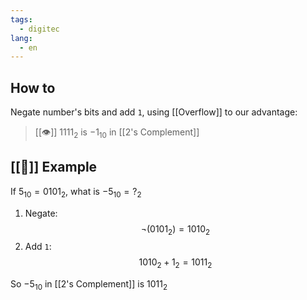 ```yaml
---
tags:
  - digitec
lang:
  - en
---
```


## How to

Negate number's bits and add `1`, using [[Overflow]] to our advantage:

> [[👁️]] $1111_{2}$ is $-1_{10}$ in [[2's Complement]]

## [[🔎]] Example

If $5_{10} = 0101_{2}$, what is $-5_{10} = ?_{2}$

1. Negate:
$$\neg(0101_{2}) = 1010_{2}$$
2. Add `1`:
$$1010_{2} + 1_{2} = 1011_{2}$$

So $-5_{10}$ in [[2's Complement]] is $1011_{2}$
